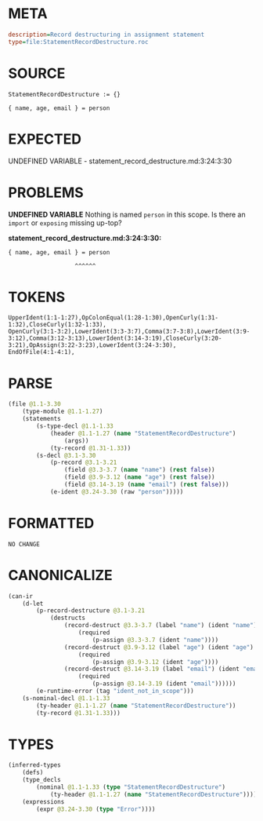 # META
~~~ini
description=Record destructuring in assignment statement
type=file:StatementRecordDestructure.roc
~~~
# SOURCE
~~~roc
StatementRecordDestructure := {}

{ name, age, email } = person
~~~
# EXPECTED
UNDEFINED VARIABLE - statement_record_destructure.md:3:24:3:30
# PROBLEMS
**UNDEFINED VARIABLE**
Nothing is named `person` in this scope.
Is there an `import` or `exposing` missing up-top?

**statement_record_destructure.md:3:24:3:30:**
```roc
{ name, age, email } = person
```
                       ^^^^^^


# TOKENS
~~~zig
UpperIdent(1:1-1:27),OpColonEqual(1:28-1:30),OpenCurly(1:31-1:32),CloseCurly(1:32-1:33),
OpenCurly(3:1-3:2),LowerIdent(3:3-3:7),Comma(3:7-3:8),LowerIdent(3:9-3:12),Comma(3:12-3:13),LowerIdent(3:14-3:19),CloseCurly(3:20-3:21),OpAssign(3:22-3:23),LowerIdent(3:24-3:30),
EndOfFile(4:1-4:1),
~~~
# PARSE
~~~clojure
(file @1.1-3.30
	(type-module @1.1-1.27)
	(statements
		(s-type-decl @1.1-1.33
			(header @1.1-1.27 (name "StatementRecordDestructure")
				(args))
			(ty-record @1.31-1.33))
		(s-decl @3.1-3.30
			(p-record @3.1-3.21
				(field @3.3-3.7 (name "name") (rest false))
				(field @3.9-3.12 (name "age") (rest false))
				(field @3.14-3.19 (name "email") (rest false)))
			(e-ident @3.24-3.30 (raw "person")))))
~~~
# FORMATTED
~~~roc
NO CHANGE
~~~
# CANONICALIZE
~~~clojure
(can-ir
	(d-let
		(p-record-destructure @3.1-3.21
			(destructs
				(record-destruct @3.3-3.7 (label "name") (ident "name")
					(required
						(p-assign @3.3-3.7 (ident "name"))))
				(record-destruct @3.9-3.12 (label "age") (ident "age")
					(required
						(p-assign @3.9-3.12 (ident "age"))))
				(record-destruct @3.14-3.19 (label "email") (ident "email")
					(required
						(p-assign @3.14-3.19 (ident "email"))))))
		(e-runtime-error (tag "ident_not_in_scope")))
	(s-nominal-decl @1.1-1.33
		(ty-header @1.1-1.27 (name "StatementRecordDestructure"))
		(ty-record @1.31-1.33)))
~~~
# TYPES
~~~clojure
(inferred-types
	(defs)
	(type_decls
		(nominal @1.1-1.33 (type "StatementRecordDestructure")
			(ty-header @1.1-1.27 (name "StatementRecordDestructure"))))
	(expressions
		(expr @3.24-3.30 (type "Error"))))
~~~
